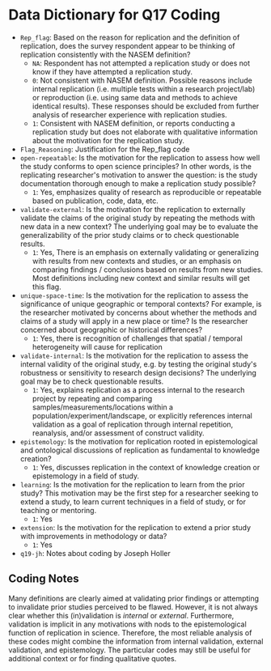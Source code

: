 # Data Dictionary for Q17 Coding

- `Rep_flag`: Based on the reason for replication and the definition of replication, does the survey respondent appear to be thinking of replication consistently with the NASEM definition?
  - `NA`: Respondent has not attempted a replication study or does not know if they have attempted a replication study.
  - `0`: Not consistent with NASEM definition. Possible reasons include internal replication (i.e. multiple tests within a research project/lab) or reproduction (i.e. using same data and methods to achieve identical results). These responses should be excluded from further analysis of researcher experience with replication studies.
  - `1`: Consistent with NASEM definition, or reports conducting a replication study but does not elaborate with qualitative information about the motivation for the replication study.
- `Flag_Reasoning`: Justification for the Rep_flag code
- `open-repeatable`: Is the motivation for the replication to assess how well the study conforms to open science principles? In other words, is the replicating researcher's motivation to answer the question: is the study documentation thorough enough to make a replication study possible?
  - `1`: Yes, emphasizes quality of research as reproducible or repeatable based on publication, code, data, etc.
- `validate-external`: Is the motivation for the replication to externally validate the claims of the original study by repeating the methods with new data in a new context? The underlying goal may be to evaluate the generalizability of the prior study claims or to check questionable results.
  - `1`: Yes, There is an emphasis on externally validating or generalizing with results from new contexts and studies, or an emphasis on comparing findings / conclusions based on results from new studies. Most definitions including new context and similar results will get this flag.
- `unique-space-time`: Is the motivation for the replication to assess the significance of unique geographic or temporal contexts? For example, is the researcher motivated by concerns about whether the methods and claims of a study will apply in a new place or time? Is the researcher concerned about geographic or historical differences?
  - `1`: Yes, there is recognition of challenges that spatial / temporal heterogeneity will cause for replication
- `validate-internal`: Is the motivation for the replication to assess the internal validity of the original study, e.g. by testing the original study's robustness or sensitivity to research design decisions? The underlying goal may be to check questionable results.
  - `1`: Yes, explains replication as a process internal to the research project by repeating and comparing samples/measurements/locations within a population/experiment/landscape, or explicitly references internal validation as a goal of replication through internal repetition, reanalysis, and/or assessment of construct validity.
- `epistemology`: Is the motivation for replication rooted in epistemological and ontological discussions of replication as fundamental to knowledge creation?
  - `1`: Yes, discusses replication in the context of knowledge creation or epistemology in a field of study.
- `learning`: Is the motivation for the replication to learn from the prior study? This motivation may be the first step for a researcher seeking to extend a study, to learn current techniques in a field of study, or for teaching or mentoring.
  - `1`: Yes
- `extension`: Is the motivation for the replication to extend a prior study with improvements in methodology or data?
  - `1`: Yes  
- `q19-jh`: Notes about coding by Joseph Holler

## Coding Notes

Many definitions are clearly aimed at validating prior findings or attempting to invalidate prior studies perceived to be flawed. However, it is not always clear whether this (in)validation is *internal* or *external*. Furthermore, validation is implicit in any motivations with nods to the epistemological function of replication in science. Therefore, the most reliable analysis of these codes might combine the information from internal validation, external validation, and epistemology. The particular codes may still be useful for additional context or for finding qualitative quotes.
